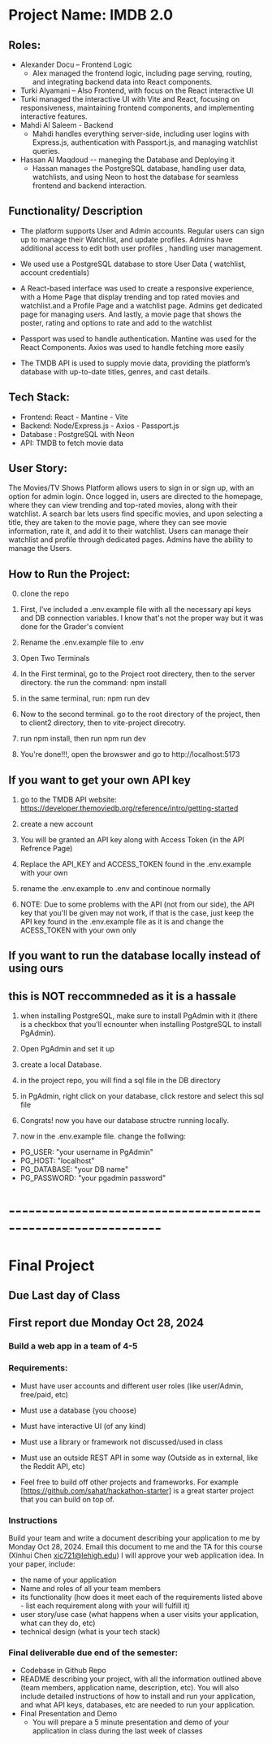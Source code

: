 # Project Name: IMDB 2.0


## Roles:
* Alexander Docu – Frontend Logic
  * Alex managed the frontend logic, including page serving, routing, and integrating backend data into React components.
*  Turki Alyamani – Also Frontend, with focus on the React interactive UI
  * Turki managed the interactive UI with Vite and React, focusing on responsiveness, maintaining frontend components, and implementing interactive features.
* Mahdi Al Saleem - Backend
  * Mahdi handles everything server-side, including user logins with Express.js, authentication with Passport.js, and managing watchlist queries.
* Hassan Al Maqdoud -- maneging the Database and Deploying it
  * Hassan manages the PostgreSQL database, handling user data, watchlists, and using Neon to host the database for seamless frontend and backend interaction.

## Functionality/ Description

* The platform  supports User and Admin accounts. Regular users can sign up to manage their Watchlist, and update profiles. Admins have additional access to edit both user profiles , handling user management.

* We used use a PostgreSQL database to store User Data ( watchlist, account credentials) 

* A React-based interface was used to create a responsive experience, with a Home Page that display trending and top rated movies and watchlist.and a Profile Page and a watchlist page. Admins get dedicated page for managing users. And lastly, a movie page that shows the poster, rating and options to rate and add to the watchlist

* Passport was used to handle authentication. Mantine was used for the React Components. Axios was used to handle fetching more easily

* The TMDB API is used to supply movie data, providing the platform’s database with up-to-date titles, genres, and cast details. 

## Tech Stack:
 * Frontend: React - Mantine - Vite
 * Backend: Node/Express.js - Axios - Passport.js
 * Database : PostgreSQL with Neon
 * API: TMDB to fetch movie data

 ## User Story:
 The Movies/TV Shows Platform allows users to sign in or sign up, with an option for admin login. Once logged in, users are directed to the homepage, where they can view trending and top-rated movies, along with their watchlist. A search bar lets users find specific movies, and upon selecting a title, they are taken to the movie page, where they can see movie information, rate it, and add it to their watchlist. Users can manage their watchlist and profile through dedicated pages. Admins have the ability to manage the Users.

 ## How to Run the Project:

 0. clone the repo

 1. First, I've included a .env.example file with all the necessary api keys and DB connection variables. I know that's not the proper way but it was done for the Grader's convient

 2. Rename the .env.example file to .env

 3. Open Two Terminals

 4. In the First terminal, go to the Project root directery, then to the server directory. the run the command: npm install

 5. in the same terminal, run: npm run dev

 6. Now to the second terminal. go to the root directory of the project, then to client2 directory, then to vite-project direcotry.

 7. run npm install, then run npm run dev

 8. You're done!!!, open the browswer and go to http://localhost:5173


## If you want to get your own API key

1. go to the TMDB API website: https://developer.themoviedb.org/reference/intro/getting-started

2. create a new account

3. You will be granted an API key along with Access Token (in the API Refrence Page)

4. Replace the API_KEY and ACCESS_TOKEN found in the .env.example with your own

5. rename the .env.example to .env and continoue normally

6.  NOTE: Due to some problems with the API (not from our side), the API key that you'll be given may not work, if that is the case, just keep the API key found in the .env.example file as it is and change the ACESS_TOKEN with your own only


## If you want to run the database locally instead of using ours
## this is NOT reccommneded as it is a hassale

1. when installing PostgreSQL, make sure to install PgAdmin with it (there is a checkbox that you'll ecnounter when installing PostgreSQL to install PgAdmin).

2. Open PgAdmin and set it up

3. create a local Database.

4. in the project repo, you will find a sql file in the DB directory

5. in PgAdmin, right click on your database, click restore and select this sql file

6. Congrats! now you have our database structre running locally.

7. now in the .env.example file. change the follwing:
  * PG_USER: "your username in PgAdmin"
  * PG_HOST: "localhost"
  * PG_DATABASE: "your DB name"
  * PG_PASSWORD: "your pgadmin password"













# -------------------------------------------------------------


# Final Project

## Due Last day of Class
## First report due Monday Oct 28, 2024

### Build a web app in a team of 4-5

### Requirements:
* Must have user accounts and different user roles (like user/Admin, free/paid, etc)
* Must use a database (you choose)
* Must have interactive UI (of any kind)
* Must use a library or framework not discussed/used in class
* Must use an outside REST API in some way (Outside as in external, like the Reddit API, etc)

* Feel free to build off other projects and frameworks. For example [https://github.com/sahat/hackathon-starter] is a great starter project that you can build on top of. 

### Instructions
Build your team and write a document describing your application to me by Monday Oct 28, 2024. Email this document to me and the TA for this course (Xinhui Chen xic721@lehigh.edu)  I will approve your web application idea. In your paper, include:
* the name of your application
* Name and roles of all your team members
* its functionality (how does it meet each of the requirements listed above - list each requirement along with your will fulfill it)
* user story/use case (what happens when a user visits your application, what can they do, etc)
* technical design (what is your tech stack)


### Final deliverable due end of the semester:
* Codebase in Github Repo
* README describing your project, with all the information outlined above (team members, application name, description, etc). You will also include detailed instructions of how to install and run your application, and what API keys, databases, etc are needed to run your application.
* Final Presentation and Demo
  * You will prepare a 5 minute presentation and demo of your application in class during the last week of classes
